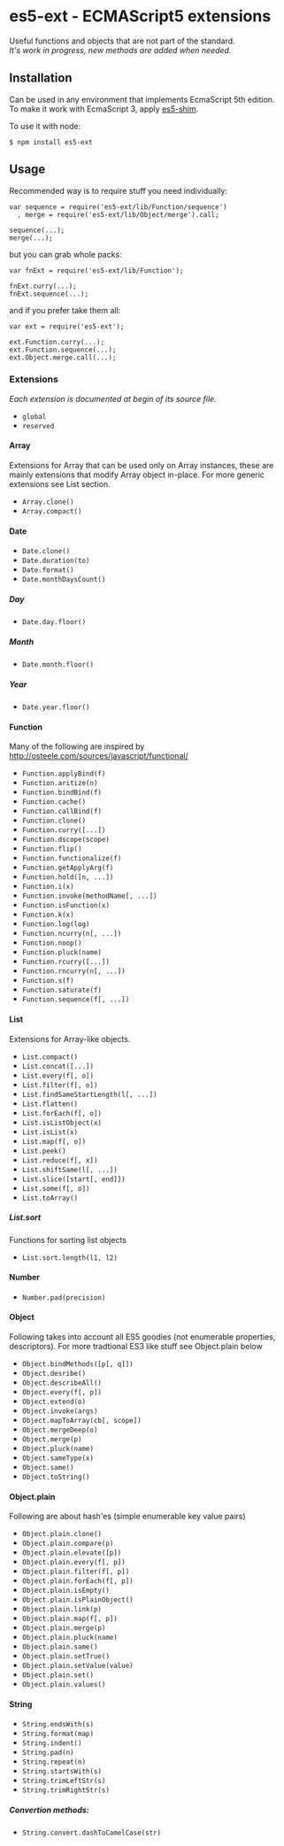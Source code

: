 # es5-ext - ECMAScript5 extensions

Useful functions and objects that are not part of the standard.  
_It's work in progress, new methods are added when needed._

## Installation

Can be used in any environment that implements EcmaScript 5th edition.  
To make it work with EcmaScript 3, apply [es5-shim](https://github.com/kriskowal/es5-shim).

To use it with node:

	$ npm install es5-ext

## Usage

Recommended way is to require stuff you need individually:

	var sequence = require('es5-ext/lib/Function/sequence')
	  , merge = require('es5-ext/lib/Object/merge').call;

	sequence(...);
	merge(...);

but you can grab whole packs:

	var fnExt = require('es5-ext/lib/Function');

	fnExt.curry(...);
	fnExt.sequence(...);

and if you prefer take them all:

	var ext = require('es5-ext');

	ext.Function.curry(...);
	ext.Function.sequence(...);
	ext.Object.merge.call(...);

### Extensions

_Each extension is documented at begin of its source file._

* `global`
* `reserved`

#### Array

Extensions for Array that can be used only on Array instances, these are mainly extensions that modify Array object in-place. For more generic extensions see List section.

* `Array.clone()`
* `Array.compact()`

#### Date

* `Date.clone()`
* `Date.duration(to)`
* `Date.format()`
* `Date.monthDaysCount()`

##### Day

* `Date.day.floor()`

##### Month

* `Date.month.floor()`

##### Year

* `Date.year.floor()`

#### Function

Many of the following are inspired by
http://osteele.com/sources/javascript/functional/

* `Function.applyBind(f)`
* `Function.aritize(n)`
* `Function.bindBind(f)`
* `Function.cache()`
* `Function.callBind(f)`
* `Function.clone()`
* `Function.curry([...])`
* `Function.dscope(scope)`
* `Function.flip()`
* `Function.functionalize(f)`
* `Function.getApplyArg(f)`
* `Function.hold([n, ...])`
* `Function.i(x)`
* `Function.invoke(methodName[, ...])`
* `Function.isFunction(x)`
* `Function.k(x)`
* `Function.log(log)`
* `Function.ncurry(n[, ...])`
* `Function.noop()`
* `Function.pluck(name)`
* `Function.rcurry([...])`
* `Function.rncurry(n[, ...])`
* `Function.s(f)`
* `Function.saturate(f)`
* `Function.sequence(f[, ...])`

#### List

Extensions for Array-like objects.

* `List.compact()`
* `List.concat([...])`
* `List.every(f[, o])`
* `List.filter(f[, o])`
* `List.findSameStartLength(l[, ...])`
* `List.flatten()`
* `List.forEach(f[, o])`
* `List.isListObject(x)`
* `List.isList(x)`
* `List.map(f[, o])`
* `List.peek()`
* `List.reduce(f[, x])`
* `List.shiftSame(l[, ...])`
* `List.slice([start[, end]])`
* `List.some(f[, o])`
* `List.toArray()`

##### List.sort

Functions for sorting list objects

* `List.sort.length(l1, l2)`

#### Number

* `Number.pad(precision)`

#### Object

Following takes into account all ES5 goodies (not enumerable properties, descriptors). For more tradtional ES3 like stuff see Object.plain below

* `Object.bindMethods([p[, q]])`
* `Object.desribe()`
* `Object.describeAll()`
* `Object.every(f[, p])`
* `Object.extend(o)`
* `Object.invoke(args)`
* `Object.mapToArray(cb[, scope])`
* `Object.mergeDeep(o)`
* `Object.merge(p)`
* `Object.pluck(name)`
* `Object.sameType(x)`
* `Object.same()`
* `Object.toString()`

#### Object.plain

Following are about hash'es (simple enumerable key value pairs)

* `Object.plain.clone()`
* `Object.plain.compare(p)`
* `Object.plain.elevate([p])`
* `Object.plain.every(f[, p])`
* `Object.plain.filter(f[, p])`
* `Object.plain.forEach(f[, p])`
* `Object.plain.isEmpty()`
* `Object.plain.isPlainObject()`
* `Object.plain.link(p)`
* `Object.plain.map(f[, p])`
* `Object.plain.merge(p)`
* `Object.plain.pluck(name)`
* `Object.plain.same()`
* `Object.plain.setTrue()`
* `Object.plain.setValue(value)`
* `Object.plain.set()`
* `Object.plain.values()`

#### String

* `String.endsWith(s)`
* `String.format(map)`
* `String.indent()`
* `String.pad(n)`
* `String.repeat(n)`
* `String.startsWith(s)`
* `String.trimLeftStr(s)`
* `String.trimRightStr(s)`

##### Convertion methods:

* `String.convert.dashToCamelCase(str)`

<!-- ## Tests -->

<!-- Before running tests make sure you have node and npm installed and you've run -->
<!-- _make install_ first. -->

<!-- 	$ make test -->

<!-- Tests with coverage report: -->

<!-- 	$ make test-cov -->

